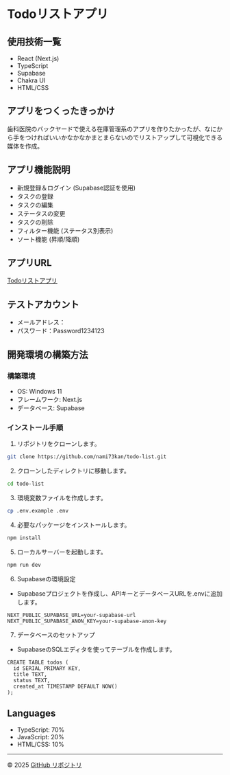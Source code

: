 # Todoリストアプリ

## 使用技術一覧
- React (Next.js)
- TypeScript
- Supabase
- Chakra UI
- HTML/CSS

## アプリをつくったきっかけ
歯科医院のバックヤードで使える在庫管理系のアプリを作りたかったが、なにから手をつければいいかなかなかまとまらないのでリストアップして可視化できる媒体を作成。

## アプリ機能説明
- 新規登録＆ログイン (Supabase認証を使用)
- タスクの登録
- タスクの編集
- ステータスの変更
- タスクの削除
- フィルター機能 (ステータス別表示)
- ソート機能 (昇順/降順)

## アプリURL
[Todoリストアプリ](https://todo-list-r1n7opmad-nami73kans-projects.vercel.app/)

## テストアカウント
- メールアドレス：
- パスワード：Password1234123

## 開発環境の構築方法

### 構築環境
- OS: Windows 11
- フレームワーク: Next.js
- データベース: Supabase

### インストール手順

1. リポジトリをクローンします。
```bash
git clone https://github.com/nami73kan/todo-list.git
```

2. クローンしたディレクトリに移動します。
```bash
cd todo-list
```

3. 環境変数ファイルを作成します。
```bash
cp .env.example .env
```

4. 必要なパッケージをインストールします。
```bash
npm install
```

5. ローカルサーバーを起動します。
```bash
npm run dev
```

6. Supabaseの環境設定
- Supabaseプロジェクトを作成し、APIキーとデータベースURLを.envに追加します。
```
NEXT_PUBLIC_SUPABASE_URL=your-supabase-url
NEXT_PUBLIC_SUPABASE_ANON_KEY=your-supabase-anon-key
```

7. データベースのセットアップ
- SupabaseのSQLエディタを使ってテーブルを作成します。
```
CREATE TABLE todos (
  id SERIAL PRIMARY KEY,
  title TEXT,
  status TEXT,
  created_at TIMESTAMP DEFAULT NOW()
);
```


## Languages
- TypeScript: 70%
- JavaScript: 20%
- HTML/CSS: 10%

---
© 2025  [GitHub リポジトリ](https://github.com/nami73kan/todo-list.git)


